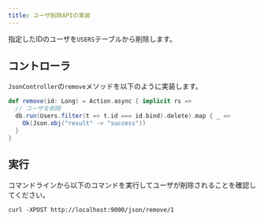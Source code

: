 ```yaml
---
title: ユーザ削除APIの実装
---
```


指定したIDのユーザを`USERS`テーブルから削除します。

## コントローラ

`JsonController`の`remove`メソッドを以下のように実装します。

```scala
def remove(id: Long) = Action.async { implicit rs =>
  // ユーザを削除
  db.run(Users.filter(t => t.id === id.bind).delete).map { _ =>
    Ok(Json.obj("result" -> "success"))
  }
}
```

## 実行

コマンドラインから以下のコマンドを実行してユーザが削除されることを確認してください。

```
curl -XPOST http://localhost:9000/json/remove/1
```
